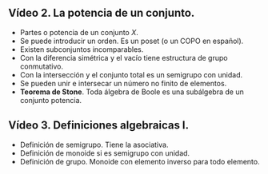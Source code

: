 ## Vídeo 2. La potencia de un conjunto.

- Partes o potencia de un conjunto $X$.
- Se puede introducir un orden. Es un poset (o un COPO en español).
- Existen subconjuntos incomparables.
- Con la diferencia simétrica y el vacío tiene estructura de grupo conmutativo.
- Con la intersección y el conjunto total es un semigrupo con unidad.
- Se pueden unir e intersecar un número no finito de elementos.
- **Teorema de Stone**. Toda álgebra de Boole es una subálgebra de un conjunto potencia.

## Vídeo 3. Definiciones algebraicas I.

- Definición de semigrupo. Tiene la asociativa.
- Definición de monoide si es semigrupo con unidad.
- Definición de grupo. Monoide con elemento inverso para todo elemento.





